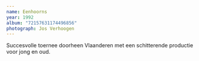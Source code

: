 ```yaml
---
name: Eenhoorns
year: 1992
album: "72157631174496856"
photograph: Jos Verhoogen
---
```

Succesvolle toernee doorheen Vlaanderen met een schitterende productie voor jong en oud.

